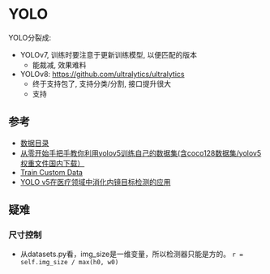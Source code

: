 # YOLO

YOLO分裂成:

- YOLOv7, 训练时要注意于更新训练模型, 以便匹配的版本
    - 能裁减, 效果难料
- YOLOv8: https://github.com/ultralytics/ultralytics
    - 终于支持包了, 支持分类/分割, 接口提升很大
    - 支持

## 参考

- [数据目录](https://github.com/ultralytics/yolov5/releases/)
- [从零开始手把手教你利用yolov5训练自己的数据集(含coco128数据集/yolov5权重文件国内下载）](https://www.codenong.com/cs107099907/)
- [Train Custom Data](https://github.com/ultralytics/yolov5/wiki/Train-Custom-Data)
- [YOLO v5在医疗领域中消化内镜目标检测的应用](https://github.com/DataXujing/YOLO-v5)

## 疑难

### 尺寸控制

- 从datasets.py看，img_size是一维变量，所以检测器只能是方的。
  ```r = self.img_size / max(h0, w0)```

